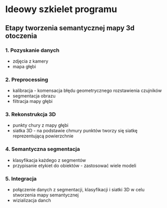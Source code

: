 # Ideowy szkielet programu

## Etapy tworzenia semantycznej mapy 3d otoczenia

### 1. Pozyskanie danych

- zdjęcia z kamery
- mapa głębi

### 2. Preprocessing

- kalibracja - komensacja błędu geometrycznego rozstawienia czujników
- segmentacja obrazu
- filtracja mapy głębi

### 3. Rekonstrukcja 3D

- punkty chury z mapy głębi
- siatka 3D - na podstawie chmury punktów tworzy się siatkę reprezentującą powierzchnie

### 4. Semantyczna segmentacja

- klasyfikacja każdego z segmentów
- przypisanie etykiet do obiektów - zastosować wiele modeli

### 5. Integracja

- połączenie danych z segmentacji, klasyfikacji i siatki 3D w celu stworzenia mapy semantycznej
- wizializacja danch

